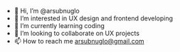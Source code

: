 - 👋 Hi, I’m @arsubnuglo
- 👀 I’m interested in UX design and frontend developing
- 🌱 I’m currently learning coding
- 💞️ I’m looking to collaborate on UX projects
- 📫 How to reach me arsubnuglo@gmail.com

<!---
arsubnuglo/arsubnuglo is a ✨ special ✨ repository because its `README.md` (this file) appears on your GitHub profile.
You can click the Preview link to take a look at your changes.
--->
